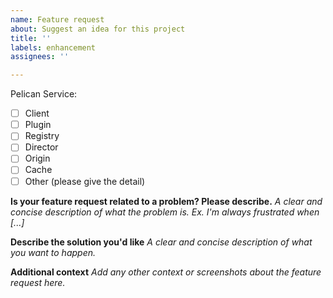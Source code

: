 ```yaml
---
name: Feature request
about: Suggest an idea for this project
title: ''
labels: enhancement
assignees: ''

---
```


Pelican Service:
- [ ] Client
- [ ] Plugin
- [ ] Registry
- [ ] Director
- [ ] Origin
- [ ] Cache
- [ ] Other (please give the detail)

**Is your feature request related to a problem? Please describe.**
_A clear and concise description of what the problem is. Ex. I'm always frustrated when [...]_



**Describe the solution you'd like**
_A clear and concise description of what you want to happen._



**Additional context**
_Add any other context or screenshots about the feature request here._
